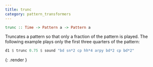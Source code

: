 ```yaml
---
title: trunc
category: pattern_transformers
---
```



~~~~ haskell
trunc :: Time -> Pattern a -> Pattern a
~~~~

Truncates a pattern so that only a fraction of the pattern is played. 
The following example plays only the first three quarters of the pattern:

~~~~ haskell
d1 $ trunc 0.75 $ sound "bd sn*2 cp hh*4 arpy bd*2 cp bd*2"
~~~~
{: .render }
